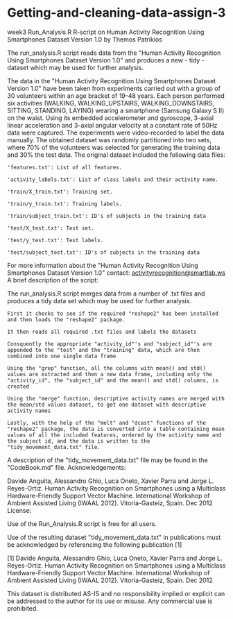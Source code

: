 # Getting-and-cleaning-data-assign-3
week3
Run_Analysis.R R-script on Human Activity Recognition Using Smartphones Dataset
Version 1.0
by Themos Patrikios

The run_analysis.R script reads data from the "Human Activity Recognition Using Smartphones Dataset Version 1.0" and produces a new - tidy - dataset which may be used for further analysis.

The data in the "Human Activity Recognition Using Smartphones Dataset Version 1.0" have been taken from experiments carried out with a group of 30 volunteers within an age bracket of 19-48 years. Each person performed six activities (WALKING, WALKING_UPSTAIRS, WALKING_DOWNSTAIRS, SITTING, STANDING, LAYING) wearing a smartphone (Samsung Galaxy S II) on the waist. Using its embedded accelerometer and gyroscope, 3-axial linear acceleration and 3-axial angular velocity at a constant rate of 50Hz data were captured. The experiments were video-recorded to label the data manually. The obtained dataset was randomly partitioned into two sets, where 70% of the volunteers was selected for generating the training data and 30% the test data.
The original dataset included the following data files:

    'features.txt': List of all features.

    'activity_labels.txt': List of class labels and their activity name.

    'train/X_train.txt': Training set.

    'train/y_train.txt': Training labels.

    'train/subject_train.txt': ID's of subjects in the training data

    'test/X_test.txt': Test set.

    'test/y_test.txt': Test labels.

    'test/subject_test.txt': ID's of subjects in the training data

For more information about the "Human Activity Recognition Using Smartphones Dataset Version 1.0" contact: activityrecognition@smartlab.ws
A brief description of the script:

The run_analysis.R script merges data from a number of .txt files and produces a tidy data set which may be used for further analysis.

    First it checks to see if the required "reshape2" has been installed and then loads the "reshape2" package.

    It then reads all required .txt files and labels the datasets

    Consquently the appropriate "activity_id"'s and "subject_id"'s are appended to the "test" and the "training" data, which are then combined into one single data frame

    Using the "grep" function, all the columns with mean() and std() values are extracted and then a new data frame, including only the "activity_id", the "subject_id" and the mean() and std() columns, is created

    Using the "merge" function, descriptive activity names are merged with the mean/std values dataset, to get one dataset with descriptive activity names

    Lastly, with the help of the "melt" and "dcast" functions of the "reshape2" package, the data is converted into a table containing mean values of all the included features, ordered by the activity name and the subject id, and the data is written to the "tidy_movement_data.txt" file.

A description of the "tidy_movement_data.txt" file may be found in the "CodeBook.md" file.
Acknowledgements:

Davide Anguita, Alessandro Ghio, Luca Oneto, Xavier Parra and Jorge L. Reyes-Ortiz. Human Activity Recognition on Smartphones using a Multiclass Hardware-Friendly Support Vector Machine. International Workshop of Ambient Assisted Living (IWAAL 2012). Vitoria-Gasteiz, Spain. Dec 2012
License:

Use of the Run_Analysis.R script is free for all users.

Use of the resulting dataset "tidy_movement_data.txt" in publications must be acknowledged by referencing the following publication [1]

[1] Davide Anguita, Alessandro Ghio, Luca Oneto, Xavier Parra and Jorge L. Reyes-Ortiz. Human Activity Recognition on Smartphones using a Multiclass Hardware-Friendly Support Vector Machine. International Workshop of Ambient Assisted Living (IWAAL 2012). Vitoria-Gasteiz, Spain. Dec 2012

This dataset is distributed AS-IS and no responsibility implied or explicit can be addressed to the author for its use or misuse. Any commercial use is prohibited.
